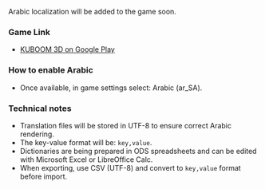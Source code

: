 
Arabic localization will be added to the game soon.

### Game Link
- [KUBOOM 3D on Google Play](https://play.google.com/store/apps/details?id=com.Nobodyshot.kuboom)

### How to enable Arabic
- Once available, in game settings select: Arabic (ar_SA).

### Technical notes
- Translation files will be stored in UTF-8 to ensure correct Arabic rendering.
- The key-value format will be: `key,value`.
- Dictionaries are being prepared in ODS spreadsheets and can be edited with Microsoft Excel or LibreOffice Calc.
- When exporting, use CSV (UTF-8) and convert to `key,value` format before import.


